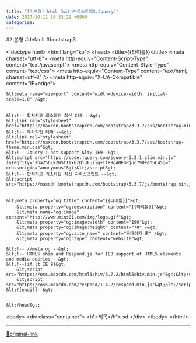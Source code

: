 ```yaml
---
title: "[기본형] html (with부트스트랩3,Jquery)"
date: 2017-10-11 10:33:29 +0900
categories: 
---
```

  

#기본형 #default #bootstrap3

  

&lt;!doctype html&gt;
&lt;html lang="ko"&gt;
&lt;head&gt;
	&lt;title&gt;{{타이틀}}&lt;/title&gt;
	&lt;meta charset="utf-8"&gt;
	&lt;meta http-equiv="Content-Script-Type" content="text/javascript"&gt;
	&lt;meta http-equiv="Content-Style-Type" content="text/css"&gt;
	&lt;meta http-equiv="Content-Type" content="text/html; charset=utf-8" /&gt;
	&lt;meta http-equiv="X-UA-Compatible" content="IE=edge"&gt;
  

	&lt;meta name="viewport" content="width=device-width, initial-scale=1.0" /&gt;
  

	&lt;!-- 합쳐지고 최소화된 최신 CSS --&gt;
	&lt;link rel="stylesheet" href="https://maxcdn.bootstrapcdn.com/bootstrap/3.3.7/css/bootstrap.min.css"&gt;
	&lt;!-- 부가적인 테마 --&gt;
	&lt;link rel="stylesheet" href="https://maxcdn.bootstrapcdn.com/bootstrap/3.3.7/css/bootstrap-theme.min.css"&gt;
	&lt;!-- Jquery : not support &lt; IE9--&gt;
	&lt;script src="https://code.jquery.com/jquery-3.2.1.slim.min.js" integrity="sha256-k2WSCIexGzOj3Euiig+TlR8gA0EmPjuc79OEeY5L45g=" crossorigin="anonymous"&gt;&lt;/script&gt;
	&lt;!-- 합쳐지고 최소화된 최신 자바스크립트 --&gt;
	&lt;script src="https://maxcdn.bootstrapcdn.com/bootstrap/3.3.7/js/bootstrap.min.js"&gt;&lt;/script&gt;
  

	&lt;meta property="og:title" content="{{타이틀}}"&gt;
		&lt;meta property="og:description" content="{{타이틀}}"&gt;
		&lt;meta name="og:image" content="http://www.mins01.com/img/logo.gif"&gt;
		&lt;meta property="og:image:width" content="190"&gt;
		&lt;meta property="og:image:height" content="70" /&gt;
		&lt;meta property="og:site_name" content="공대여자 홈" /&gt;
		&lt;meta property="og:type" content="website"&gt;
	
	&lt;!-- //meta og --&gt;	
	&lt;!-- HTML5 shim and Respond.js for IE8 support of HTML5 elements and media queries --&gt;
	&lt;!--[if lt IE 9]&gt;
		&lt;script src="https://oss.maxcdn.com/html5shiv/3.7.2/html5shiv.min.js"&gt;&lt;/script&gt;
		&lt;script src="https://oss.maxcdn.com/respond/1.4.2/respond.min.js"&gt;&lt;/script&gt;
	&lt;![endif]--&gt;
  

	&lt;/head&gt;
&lt;body&gt;
	&lt;div class="container"&gt;
		&lt;h1&gt;제목&lt;/h1&gt;
		sd
	&lt;/div&gt;
&lt;/body&gt;
&lt;/html&gt;





***
[🔗original-link](http://www.mins01.com/mh/tech/read/1116)
